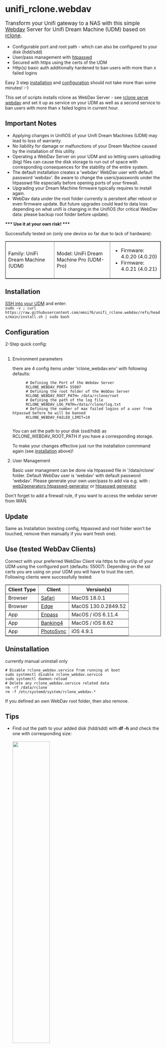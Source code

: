 # unifi_rclone.webdav
<p style="font-size:larger">
Transform your Unifi gateway to a NAS with this simple <a href="http://www.webdav.org">Webdav</a> Server for Unifi Dream Machine (UDM) based on <a href="https://github.com/rclone/rclone">rclone</a>.
</p>
<p>
<ul>
  <li>Configurable port and root path - which can also be configured to your disk (hdd/sdd)</li>
  <li>User/pass management with <a href="https://httpd.apache.org/docs/2.4/programs/htpasswd.html">htpasswd</a></li>
  <li>Secured with https using the certs of the UDM</li>
  <li>Http(s) basic auth additionally hardened to ban users with more than x failed logins</li>
</ul>
</p>
<p>
Easy 3 step <a href="https://github.com/emsi76/unifi_rclone.webdav/blob/main/README.md#installation">installation</a> and <a href="https://github.com/emsi76/unifi_rclone.webdav#configuration">configuration</a> should not take more than some minutes! :-)  
</p>
<p>
  This set of scripts installs rclone as WebDav Server - see <a href="https://rclone.org/commands/rclone_serve_webdav/">rclone serve webdav</a> and set it up as service on your UDM as well as a second service to ban users with more than x failed logins in current hour.
</p>
<h2>Important Notes</h2>
<p>
  <ul>
  <li>Applying changes in UnifiOS of your Unifi Dream Machines (UDM) may lead to loss of warranty.</li>
  <li>No liability for damage or malfunctions of your Dream Machine caused by the installation of this utility.</li>
  <li>Operating a WebDav Server on your UDM and so letting users uploading (big) files can cause the disk storage to run out of space with corresponding consequences for the stability of the entire system.</li>
  <li>The default installation creates a 'webdav' WebDav user with default password 'webdav'. Be aware to change the users/passwords under the htpasswd file especially before opening ports of your firewall.</li>
  <li>Upgrading your Dream Machine firmware typically requires to install again.</li>
  <li>WebDav data under the root folder currently is persitent after reboot or even firmware update. But future upgrades could lead to data loss depending on what unifi is changing in the UnifiOS (for critical WebDav data: please backup root folder before update).</li>
  </ul>
</p>
<p>
<b>*** Use it at your own risk! ***</b>
</p>
<p>
Successfully tested on (only one device so far due to lack of hardware):
</p>
<p>
  <table border=1 cellspacing=10>
  <tr>
  <td>Family: UniFi Dream Machine (UDM)</td>
  <td>Model: UniFi Dream Machine Pro (UDM-Pro)</td>
  <td><ul><li>Firmware: 4.0.20 (4.0.20)</li><li>Firmware: 4.0.21 (4.0.21)</li></ul></td>
  </tr>
  </table>
</p>
<h2>Installation</h2>
<a href="https://help.ui.com/hc/en-us/articles/204909374-UniFi-Connect-with-Debug-Tools-SSH">SSH into your UDM</a> and enter:</br>
<code>sudo -v ; curl https://raw.githubusercontent.com/emsi76/unifi_rclone.webdav/refs/heads/main/install.sh | sudo bash</code>

<h2>Configuration</h2>
2-Step quick config:<br/>&nbsp;<br/>
<ol>
  <li>
    Environment parameters
    <p>
      there are 4 config items under 'rclone_webdav.env' with following defaults:<br/>
      <code>
      # Defining the Port of the Webdav Server
      RCLONE_WEBDAV_PORT= 55007
      # Defining the root folder of the WebDav Server
      RCLONE_WEBDAV_ROOT_PATH= /data/rclone/root
      # Defining the path of the log file
      RCLONE_WEBDAV_LOG_PATH=/data/rclone/log.txt
      # Defining the number of max failed logins of a user from htpasswd before he will be banned
      RCLONE_WEBDAV_FAILED_LIMIT=10
      </code>
    </p>
    <p>You can set the path to your disk (ssd/hdd) as RCLONE_WEBDAV_ROOT_PATH if you have a corresponding storage.
    <p>
      To make your changes effective just run the installation commmand again (see <a href="#installation">installation</a> above)!
    </p>
  </li>
  <li>
    User Management
    <p>
      Basic user managment can be done via htpasswd file in '/data/rclone' folder.
      Default  WebDav user is 'webdav' with default password 'webdav'.
      Please generate your own user/pass to add via e.g. with :<br/>
      <a href="https://www.web2generators.com/apache-tools/htpasswd-generator">web2generators htpasswd-generator</a> or <a href="https://htpasswdgenerator.de">htpasswd generator</a>
    </p>
  </li>
</ol> 
Don't forget to add a firewall rule, if you want to access the webdav server from WAN.

<h2>Update</h2>
Same as Installation (existing config, htpasswd and root folder won't be touched, remove then manually if you want fresh one).
  
<h2>Use (tested WebDav Clients)</h2>
Connect with your preferred WebDav Client via https to the url/ip of your UDM using the configured port (defaults: 55007).
Depending on the ssl certs you are using on your UDM you will have to trust the cert.<br/>
Following clients were successfully tested:
<p>
  <table border=1 cellspacing=10>
  <tr>
    <th>Client Type</th>
    <th>Client</th>
    <th>Version(s)</th>
  </tr>
  <tr>
    <td>Browser</td>
    <td><a href="https://www.apple.com/safari/">Safari</a></td>
    <td>MacOS 18.0.1</td>
  </tr>
  <tr>
    <td>Browser</td>
    <td><a href="https://www.microsoft.com/en-us/edge/download?form=MA13FJ">Edge</a></td>
    <td>MacOS 130.0.2849.52</td>
  </tr>
  <tr>
    <td>App</td>
    <td><a href="https://www.enpass.io">Enpass</a></td>
    <td>MacOS / iOS 6.11.4</td>
  </tr> 
  <tr>
    <td>App</td>
    <td><a href="https://subsembly.com/banking4.html">Banking4</a></td>
    <td>MacOS / iOS 8.62</td>
  </tr> 
  <tr>
    <td>App</td>
    <td><a href="https://www.photosync-app.com/">PhotoSync</a></td>
    <td>iOS 4.9.1</td>
  </tr> 
  </table>
</p>

<h2>Uninstallation</h2>
currently manual uninstall only<br/>
<code>
# Disable rclone_webdav.service from running at boot
sudo systemctl disable rclone_webdav.service
sudo systemctl daemon-reload
# Delete any rclone_webdav.service related data
rm -rf /data/rclone
rm -f /etc/systemd/system/rclone_webdav.*
</code>

If you defined an own WebDav root folder, then also remove.
<h2>Tips</h2>
<ul>
  <li>
    Find out the path to your added disk (hdd/sdd) with <b>df -h</b> and check the one with corresponding size:<br/>&nbsp;<br/>
    <img width="50%" height="50%" src="https://github.com/user-attachments/assets/891ed8da-3e4d-43a5-932c-85de825ccb80">
    <br/>In this case: /dev/md3 mounted as /volume1 with 1,7 TB available size.
  </li>
</ul>
<h2>Thanks</h2>
<ul>
<li>to <a href="ui.com">Unifi</a> for the great hardware/firmware accessible via ssh/bash</li>
<li>to <a href="https://github.com/rclone/rclone">rclone</a> for the webdav server software which this utility is based on</li>
<li>to <a href="https://glennr.nl/s/unifi-lets-encrypt">Glenn R. unifi-lets-encrypt</a> making it even possible to run the webdav server with http<b>s</b> and let's encrypt certs of UDM</li>
<li>to <a href="https://github.com/fail2ban/fail2ban">fail2ban</a> for the idea of hardening http basic auth by tailing the log file to ban</li>
</ul>
